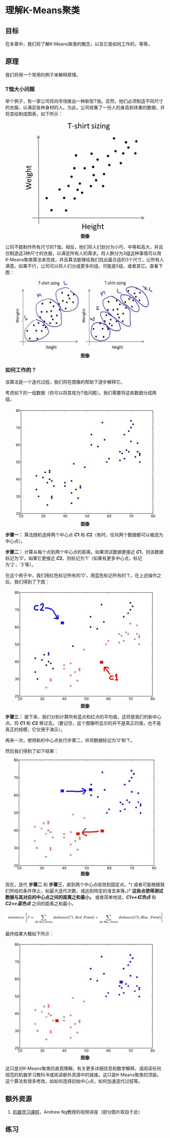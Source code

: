# 理解K-Means聚类
## 目标
在本章中，我们将了解K-Means聚类的概念，以及它是如何工作的，等等。

## 原理
我们将用一个常用的例子来解释原理。

### T恤大小问题
举个例子，有一家公司将向市场推出一种新型T恤。显然，他们必须制造不同尺寸的衣服，以满足各种身材的人。为此，公司收集了一份人的身高和体重的数据，并将其绘制成图表，如下所示：
<div align=center>
<img src="img/tshirt.jpg"> </br>
<b>图像</b>
</div>

公司不能制作所有尺寸的T恤。相反，他们将人们划分为小巧、中等和高大，并且仅制造这3种尺寸的衣服，以满足所有人的需求。将人群分为3组这种事情可以用K-Means聚类算法来完成，并且算法能够给我们找出最合适的3个尺寸，让所有人满意。如果不行，公司可以将人们分成更多的组，可能是5组，或者其它。查看下图：
<div align=center>
<img src="img/tshirt_grouped.jpg"> </br>
<b>图像</b>
</div>

### 如何工作的？
该算法是一个迭代过程，我们将在图像的帮助下逐步解释它。

考虑如下的一组数据（你可以将其视为T恤问题）。我们需要将这些数据分成两组。
<div align=center>
<img src="img/testdata.jpg"> </br>
<b>图像</b>
</div>

**步骤一：** 算法随机选择两个中心点 ***C*1** 和 ***C*2**（有时，任何两个数据都可以被选为中心点）。

**步骤二：** 计算从每个点到两个中心点的距离。如果测试数据更接近 ***C*1**，则该数据标记为'0'。如果它更接近 ***C*2**，则标记为'1'（如果有更多中心点，标记为'2'，'3'等）。

在这个例子中，我们用红色标记所有的'0'，用蓝色标记所有的'1'。在上述操作之后，我们得到了下图：
<div align=center>
<img src="img/initial_labelling.jpg"> </br>
<b>图像</b>
</div>

**步骤三：** 接下来，我们分别计算所有蓝点和红点的平均值，这将是我们的新中心点。将 ***C*1** 和 ***C*2** 移过去。（要记住，这个图像所显示的并不是真正的值，也不是真正的规模，它仅用于演示）。

再来一次，使用新的中心点执行步骤二，并将数据标记为'0'和'1'。

然后我们得到了如下结果：
<div align=center>
<img src="img/update_centroid.jpg"> </br>
<b>图像</b>
</div>

现在，迭代 **步骤二** 和 **步骤三**，直到两个中心点收敛到固定点。\*( 或者可能根据我们所给的条件停止，如最大迭代次数，或达到特定的准去率等。)\* **这些点使得测试数据与其对应的中心点之间的距离之和最小。** 或者简单地说，***C1↔红色点*** 和 ***C2↔蓝色点*** 之间的距离之和最小。
<div align=center>
<img src="img/kmeans_func1.png"> </br>
</div>

最终结果大概如下所示：
<div align=center>
<img src="img/final_clusters.jpg"> </br>
<b>图像</b>
</div>

这只是对K-Means聚类的直观理解。有关更多详细信息和数学解释，请阅读任何规范的机器学习教科书或阅读额外资源中的链接。这只是K-Means聚类的顶层。这个算法有很多修改，如如何选择初始中心点，如何加速迭代过程等。

## 额外资源
1. [机器学习课程](https://www.coursera.org/course/ml)，Andrew Ng教授的视频讲座（部分图片取自于此）

## 练习
